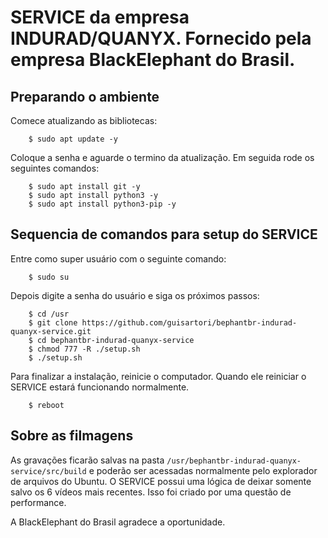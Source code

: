 # SERVICE da empresa INDURAD/QUANYX. Fornecido pela empresa BlackElephant do Brasil.

## Preparando o ambiente

Comece atualizando as bibliotecas:
```
    $ sudo apt update -y
```
Coloque a senha e aguarde o termino da atualização. Em seguida rode os seguintes comandos:
```
    $ sudo apt install git -y
    $ sudo apt install python3 -y
    $ sudo apt install python3-pip -y
```

## Sequencia de comandos para setup do SERVICE

Entre como super usuário com o seguinte comando:
```
    $ sudo su
```
Depois digite a senha do usuário e siga os próximos passos:
```
    $ cd /usr
    $ git clone https://github.com/guisartori/bephantbr-indurad-quanyx-service.git
    $ cd bephantbr-indurad-quanyx-service
    $ chmod 777 -R ./setup.sh
    $ ./setup.sh
```
Para finalizar a instalação, reinicie o computador. Quando ele reiniciar o SERVICE estará funcionando normalmente.
```
    $ reboot
``` 

## Sobre as filmagens

As gravações ficarão salvas na pasta ` /usr/bephantbr-indurad-quanyx-service/src/build ` e poderão ser acessadas normalmente pelo explorador de arquivos do Ubuntu. O SERVICE possui uma lógica de deixar somente salvo os 6 vídeos mais recentes. Isso foi criado por uma questão de performance.

A BlackElephant do Brasil agradece a oportunidade.
